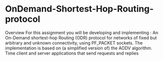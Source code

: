 # OnDemand-Shortest-Hop-Routing-protocol
Overview For this assignment you will be developing and implementing : An On-Demand shortest-hop Routing (ODR) protocol for networks of fixed but arbitrary and unknown connectivity, using PF_PACKET sockets. The implementation is based on (a simplified version of) the AODV algorithm. Time client and server applications that send requests and replies
